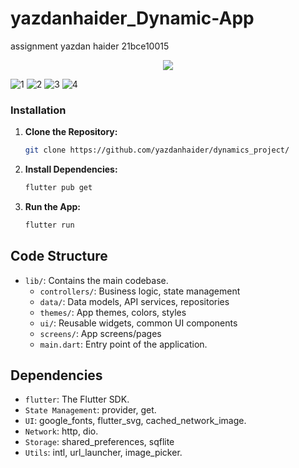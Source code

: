 # yazdanhaider_Dynamic-App

assignment yazdan haider 21bce10015
<div align="center">
<img src="https://readme-typing-svg.herokuapp.com?color=9370DB&size=50&width=850&height=80&lines=Assignment-Neura-Dynamics"/>
</div>

![1](https://github.com/user-attachments/assets/fd89963f-c301-4068-89c8-0e47bc9ed14b)
![2](https://github.com/user-attachments/assets/a514bb5b-e417-4fa8-a33f-51ba9940d3f1)
![3](https://github.com/user-attachments/assets/d593c7aa-bbd2-4dd4-8f72-b8f2892e3eeb)
![4](https://github.com/user-attachments/assets/5633f8a7-64c1-4732-8a99-db9d51f96f5f)

### Installation

1. **Clone the Repository:**

    ```bash
    git clone https://github.com/yazdanhaider/dynamics_project/
    ```

2. **Install Dependencies:**

    ```bash
    flutter pub get
    ```

3. **Run the App:**

    ```bash
    flutter run
    ```
## Code Structure

- `lib/`: Contains the main codebase.
  - `controllers/`: Business logic, state management
  - `data/`: Data models, API services, repositories
  - `themes/`: App themes, colors, styles
  - `ui/`: Reusable widgets, common UI components
  - `screens/`: App screens/pages
  - `main.dart`: Entry point of the application.

## Dependencies

- `flutter`: The Flutter SDK.
- `State Management`: provider, get.
- `UI`: google_fonts, flutter_svg, cached_network_image.
- `Network`: http, dio.
- `Storage`: shared_preferences, sqflite
- `Utils`: intl, url_launcher, image_picker.
